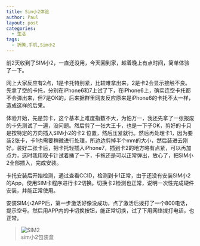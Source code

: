 ```yaml
---
title: Sim小2体验
author: Paul
layout: post
categories:
  - 生活
tags:
  - 折腾,手机,Sim小2
---
```


前2天收到了SIM小2，一直还没用，今天回到家，趁着晚上有点时间，简单体验了一下。

网上大家反应有2点，1是卡托特别紧，比较难拿出来，2是卡2会显示接触不良。
先拿了空的卡托，分别在iPhone6和7上试了下，在iPhone6上，确实连空卡托都不会弹出来，但7是OK的，后来据群里网友反应原来是iPhone6的卡托不太一样，造成这样的后果。

体验开始，先是剪卡，这个基本上难度指数不大，为怕万一，我还先拿了一张报废的卡先测试了一遍，没问题。然后剪了一张大王卡，也是一下子OK，剪好的卡只是按特定的方向插入SIM小2的卡2 位置，然后压紧就行。然后再处理卡1，因为要装2张卡，卡1也需要稍微进行处理，所边边剪掉半个mm的大小，然后装进去刚好。装好二张卡后，把卡托轻插入iPhone7，插到卡2的地方略有点紧，可以再加点力，这时我用取卡针试着捅了一下，卡拖还是可以正常弹出，放心了，把SIM小2全部插入，完成安装。

卡托安装后开始检测，通过查看CCID，检测到卡1正常，由于还没有安装SIM小2的App，使用SIM卡程序进行卡2切换。切换卡2检测也正常，说明一次性完成硬件安装，并能正常使用。

安装SIM小2APP后，第一步激活好像没成功，点了激活后拨打了一个800电话，提示空号。然后用APP内的卡切换按钮，能正常切换，试了下用网络拨打电话，也正常。

> ![SIM2](http://imgs.paulreina.com/2017-0709/sim2.jpg)    
> sim小2包装盒